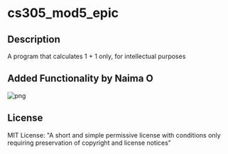 # cs305_mod5_epic
## Description
A program that calculates 1 + 1 only, for intellectual purposes

## Added Functionality by Naima O
![png](https://th.bing.com/th/id/R.0aeacdf4f084968b586c1ee353cf41b3?rik=mPbbn9J4Lne51A&riu=http%3a%2f%2fwww.pleated-jeans.com%2fwp-content%2fuploads%2f2014%2f06%2fGCRPzTs-1.jpg&ehk=4Ei00dzhaceH5LDVjhP%2bntRI65P4FCSYZXeFHL1Zt3g%3d&risl=&pid=ImgRaw&r=0)

## License
MIT License: "A short and simple permissive license with conditions only requiring preservation of copyright and license notices"
